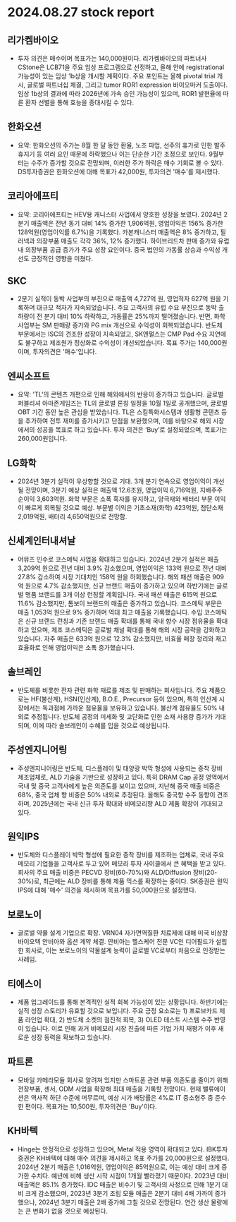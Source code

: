# 2024.08.27 stock report
## 리가켐바이오
- 투자 의견은 매수이며 목표가는 140,000원이다. 리가켐바이오의 파트너사 CStone은 LCB71을 주요 임상 프로그램으로 선정하고, 올해 안에 registrational 가능성이 있는 임상 1b상을 개시할 계획이다. 주요 포인트는 올해 pivotal trial 개시, 글로벌 파트너십 체결, 그리고 tumor ROR1 expression 바이오마커 도출이다. 임상 1b상의 결과에 따라 2026년에 가속 승인 가능성이 있으며, ROR1 발현율에 따른 환자 선별을 통해 효능을 증대시킬 수 있다.
## 한화오션
- 요약: 한화오션의 주가는 8월 한 달 동안 환율, 노조 파업, 선주의 휴가로 인한 발주 휴지기 등 여러 요인 때문에 하락했으나 이는 단순한 기간 조정으로 보인다. 9월부터는 수주가 증가할 것으로 전망되며, 이러한 주가 하락은 매수 기회로 볼 수 있다. DS투자증권은 한화오션에 대해 목표가 42,000원, 투자의견 '매수'를 제시했다.
## 코리아에프티
- 요약: 코리아에프티는 HEV용 캐니스터 사업에서 양호한 성장을 보였다. 2024년 2분기 매출액은 전년 동기 대비 14% 증가한 1,906억원, 영업이익은 156% 증가한 128억원(영업이익률 6.7%)을 기록했다. 카본캐니스터 매출액은 8% 증가하고, 필러넥과 의장부품 매출도 각각 36%, 12% 증가했다. 하이브리드차 판매 증가와 유럽 내 의장부품 공급 증가가 주요 성장 요인이다. 중국 법인의 가동률 상승과 수익성 개선도 긍정적인 영향을 미쳤다.
## SKC
- 2분기 실적이 동박 사업부의 부진으로 매출액 4,727억 원, 영업적자 627억 원을 기록하며 대규모 적자가 지속되었습니다. 주요 고객사의 유럽 수요 부진으로 동박 출하량이 전 분기 대비 10% 하락하고, 가동률은 25%까지 떨어졌습니다. 반면, 화학 사업부는 SM 판매량 증가와 PG mix 개선으로 수익성이 회복되었습니다. 반도체 부문에서는 ISC의 견조한 성장이 지속되었고, SK엔펄스는 CMP Pad 수요 지연에도 불구하고 제조원가 정상화로 수익성이 개선되었습니다. 목표 주가는 140,000원이며, 투자의견은 '매수'입니다.
## 엔씨소프트
- 요약: 'TL'의 콘텐츠 개편으로 인해 해외에서의 반응이 증가하고 있습니다. 글로벌 퍼블리셔 아마존게임즈는 TL의 글로벌 론칭 일정을 10월 1일로 공개했으며, 글로벌 OBT 기간 동안 높은 관심을 받았습니다. TL은 스킬특화시스템과 생활형 콘텐츠 등을 추가하여 전투 재미를 증가시키고 단점을 보완했으며, 이를 바탕으로 해외 시장에서의 성공을 목표로 하고 있습니다. 투자 의견은 ‘Buy’로 설정되었으며, 목표가는 260,000원입니다.
## LG화학
- 2024년 3분기 실적이 우상향할 것으로 기대. 3개 분기 연속으로 영업이익이 개선될 전망이며, 3분기 예상 실적은 매출액 12.6조원, 영업이익 6,716억원, 지배주주 순이익 3,603억원. 화학 부문은 소폭 흑자를 유지하고, 양극재와 배터리 부문 이익이 빠르게 회복될 것으로 예상. 부문별 이익은 기초소재(화학) 423억원, 첨단소재 2,019억원, 배터리 4,650억원으로 전망함.
## 신세계인터내셔날
- 어뮤즈 인수로 코스메틱 사업을 확대하고 있습니다. 2024년 2분기 실적은 매출 3,209억 원으로 전년 대비 3.9% 감소했으며, 영업이익은 133억 원으로 전년 대비 27.8% 감소하여 시장 기대치인 158억 원을 하회했습니다. 해외 패션 매출은 909억 원으로 4.7% 감소했지만, 신규 브랜드 매출이 증가하고 있으며 하반기에는 글로벌 명품 브랜드를 3개 이상 런칭할 계획입니다. 국내 패션 매출은 615억 원으로 11.6% 감소했지만, 톰보이 브랜드의 매출은 증가하고 있습니다. 코스메틱 부문은 매출 1,053억 원으로 9% 증가하며 역대 최고 매출을 기록했습니다. 수입 코스메틱은 신규 브랜드 런칭과 기존 브랜드 매출 확대를 통해 국내 향수 시장 점유율을 확대하고 있으며, 제조 코스메틱은 글로벌 채널 확대를 통해 해외 시장 공략을 강화하고 있습니다. 자주 매출은 633억 원으로 12.3% 감소했지만, 비효율 매장 정리와 재고 효율화로 인해 영업이익은 소폭 증가했습니다.
## 솔브레인
- 반도체를 비롯한 전자 관련 화학 재료를 제조 및 판매하는 회사입니다. 주요 제품으로는 HF(불산계), HSN(인산계), B.O.E., Precursor 등이 있으며, 특히 인산계 시장에서는 독과점에 가까운 점유율을 보유하고 있습니다. 불산계 점유율도 50% 내외로 추정됩니다. 반도체 공정의 미세화 및 고단화로 인한 소재 사용량 증가가 기대되며, 이에 따라 솔브레인이 수혜를 입을 것으로 예상됩니다.
## 주성엔지니어링
- 주성엔지니어링은 반도체, 디스플레이 및 태양광 박막 형성에 사용되는 증착 장비 제조업체로, ALD 기술을 기반으로 성장하고 있다. 특히 DRAM Cap 공정 영역에서 국내 및 중국 고객사에게 높은 의존도를 보이고 있으며, 지난해 중국 매출 비중은 68%, 중국 업체 향 비중은 50% 내외로 추정된다. 올해도 중국향 수주 동향이 견조하며, 2025년에는 국내 신규 투자 확대와 비메모리향 ALD 제품 확장이 기대되고 있다.
## 원익IPS
- 반도체와 디스플레이 박막 형성에 필요한 증착 장비를 제조하는 업체로, 국내 주요 메모리 기업들을 고객사로 두고 있어 메모리 투자 사이클에서 큰 혜택을 받고 있다. 회사의 주요 매출 비중은 PECVD 장비(60-70%)와 ALD/Diffusion 장비(20-30%)로, 최근에는 ALD 장비를 통해 제품 믹스를 확장하는 중이다. SK증권은 원익IPS에 대해 '매수' 의견을 제시하며 목표가를 50,000원으로 설정했다.
## 보로노이
- 글로벌 약물 설계 기업으로 확장. VRN04 자가면역질환 치료제에 대해 미국 비상장 바이오텍 안비아와 옵션 계약 체결. 안비아는 헬스케어 전문 VC인 디어필드가 설립한 회사로, 이는 보로노이의 약물설계 능력이 글로벌 VC로부터 처음으로 인정받는 사례임.
## 티에스이
- 제품 업그레이드를 통해 본격적인 실적 회복 가능성이 있는 상황입니다. 하반기에는 실적 성장 스토리가 유효할 것으로 보입니다. 주요 긍정 요소로는 1) 프로브카드 제품 라인업 확대, 2) 반도체 소켓의 점진적 회복, 3) OLED 테스트 시스템 수주 반영이 있습니다. 이로 인해 과거 비메모리 시장 진출에 따른 기업 가치 재평가 이후 새로운 성장 동력을 확보하고 있습니다.
## 파트론
- 모바일 카메라모듈 회사로 알려져 있지만 스마트폰 관련 부품 의존도를 줄이기 위해 전장부품, 센서, ODM 사업을 확장해 최대 매출을 기록할 전망이다. 현재 밸류에이션은 역사적 하단 수준에 머무르며, 예상 시가 배당률은 4%로 IT 중소형주 중 준수한 편이다. 목표가는 10,500원, 투자의견은 'Buy'이다.

## KH바텍
- Hinge는 안정적으로 성장하고 있으며, Metal 적용 영역이 확대되고 있다. IBK투자증권은 KH바텍에 대해 매수 의견을 제시하고 목표 주가를 20,000원으로 설정했다. 2024년 2분기 매출은 1,016억원, 영업이익은 85억원으로, 이는 예상 대비 크게 증가한 수치다. 예년에 비해 생산 시작 시점이 1개월 빨라졌기 때문이다. 2023년 대비 매출액은 85.1% 증가했다. IDC 매출은 비수기 및 고객사의 사정으로 인해 1분기 대비 크게 감소했으며, 2023년 3분기 조립 모듈 매출은 2분기 대비 4배 가까이 증가했으나, 2024년 3분기 매출은 2배 증가에 그칠 것으로 전망된다. 연간 생산 물량에는 큰 변화가 없을 것으로 예상된다.